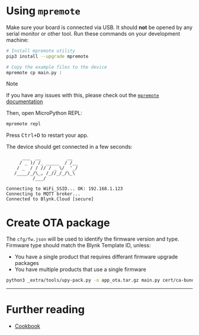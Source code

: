 
# Using `mpremote`

Make sure your board is connected via USB. It should **not** be opened by any serial monitor or other tool.
Run these commands on your development machine:

```sh
# Install mpremote utility
pip3 install --upgrade mpremote

# Copy the example files to the device
mpremote cp main.py :
```

> [!NOTE]
> If you have any issues with this, please check out the [`mpremote` documentation](https://docs.micropython.org/en/latest/reference/mpremote.html)

Then, open MicroPython REPL:

```sh
mpremote repl
```

Press <kbd>Ctrl+D</kbd> to restart your app.

The device should get connected in a few seconds:

```log
      ___  __          __
     / _ )/ /_ _____  / /__
    / _  / / // / _ \/  '_/
   /____/_/\_, /_//_/_/\_\
          /___/

Connecting to WiFi_SSID... OK: 192.168.1.123
Connecting to MQTT broker...
Connected to Blynk.Cloud [secure]
```

# Create OTA package

The `cfg/fw.json` will be used to identify the firmware version and type.
Firmware type should match the Blynk Template ID, unless:
- You have a single product that requires differant firmware upgrade packages
- You have multiple products that use a single firmware

```sh
python3 _extra/tools/upy-pack.py -o app_ota.tar.gz main.py cert/ca-bundle.pem `find ./lib -name '*.py'`
```

---

# Further reading

- [Cookbook](Cookbook.md)

